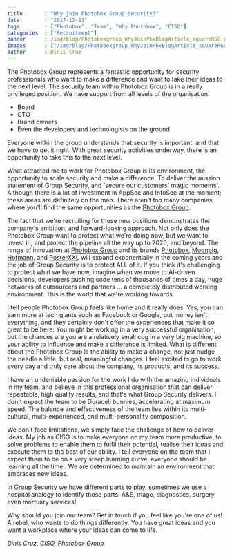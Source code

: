 ```yaml
---
title       : "Why join Photobox Group Security?"
date        : "2017-12-11"
tags        : ["Photobox", "Team", "Why Photobox", "CISO"]
categories  : ["Recruitment"]
banner      : /img/blog/Photoboxgroup_WhyJoinPbxBlogArticle_squareRGB.png
images      : ["/img/blog/Photoboxgroup_WhyJoinPbxBlogArticle_squareRGB.png"]
author      : Dinis Cruz
---
```


The Photobox Group represents a fantastic opportunity for security professionals who want to make a difference and want to take their ideas to the next level. The security team within Photobox Group is in a really privileged position. We have support from all levels of the organisation:

  - Board
  - CTO
  - Brand owners
  - Even the developers and technologists on the ground
  
Everyone within the group understands that security is important, and that we have to get it right. With great security activities underway, there is an opportunity to take this to the next level.

What attracted me to work for Photobox Group is its environment, the opportunity to scale security and make a difference. <!--this appears as a fragment, what is it about the mission statement that attracted you?--> To deliver the mission statement of Group Security, and 'secure our customers' magic moments'. <!--- please clarify these areas are def on the map, is Photobox doing this better than everyone else- how?---> Although there is a lot of investment in AppSec and InfoSec at the moment; these areas are definitely on the map. There aren't too many companies where you'll find the same opportunities as the [Photobox Group](http://group.photobox.com). 

The fact that we're recruiting for these new positions demonstrates the company's ambition, and forward-looking approach. Not only does the Photobox Group want to protect what we're doing now, but we want to invest in, and protect the pipeline all the way up to 2020, and beyond. The range of innovation at [Photobox Group](http://group.photobox.com) and its brands [Photobox](https://www.photobox.co.uk), [Moonpig](https://www.moonpig.com), [Hofmann](https://www.hofmann.es), and [PosterXXL](https://www.posterxxl.de) will expand exponentially in the coming years and the job of Group Security is to protect ALL of it. If you think it's challenging to protect what we have now, imagine when we move to AI-driven decisions, developers pushing code tens of thousands of times a day, huge networks of outsourcers and partners <!--- link to Ann-Marie's article re risks implicit in supplier relationships?---> ... a completely distributed working environment. This is the world that we're working towards. 

I tell people Photobox Group feels like home and it really does! Yes, you can earn more at tech giants such as Facebook or Google, but money isn't everything, and they certainly don't offer the experiences that make it so great to be here. You might be working in a very successful organisation, but the chances are you are a relatively small cog in a very big machine, so your ability to influence and make a difference is limited. What is different about the Photobox Group is the ability to make a change, not just nudge the needle a little, but real, meaningful changes. I feel excited to go to work every day and truly care about the company, its products, and its success. 

I have an undeniable passion for the work I do with the amazing individuals in my team, and believe in this professional organisation that can deliver repeatable, high quality results, and that's what Group Security delivers. I don't expect the team to be Duracell bunnies, accelerating at maximum speed. The balance and effectiveness of the team lies within its multi-cultural, multi-experienced, and multi-personality composition.  

We don't face limitations, we simply face the challenge of how to deliver ideas. My job as CISO is to make everyone on my team more productive, to solve problems to enable them to fulfil their potential, realise their ideas and execute them to the best of our ability. I tell everyone on the team that I expect them to be on a very steep learning curve, everyone should be learning all the time <!--- link to The_importance_of_learning.md? --->. We are <!--- I am?---> determined to maintain an environment that embraces new ideas. 

In Group Security we have different parts to play, sometimes we use a hospital analogy to identify those parts: A&E, triage, diagnostics, surgery, even mortuary services!

Why should you join our team? Get in touch if you feel like you're one of us! A rebel, who wants to do things differently. You have great ideas and you want a workplace where your ideas can come to life. 

*Dinis Cruz, CISO, Photobox Group*
